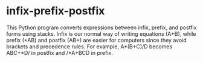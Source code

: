 # infix-prefix-postfix
This Python program converts expressions between infix, prefix, and postfix forms using stacks. Infix is our normal way of writing equations (A+B), while prefix (+AB) and postfix (AB+) are easier for computers since they avoid brackets and precedence rules. For example, A*(B+C)/D becomes ABC+*D/ in postfix and /*A+BCD in prefix.
